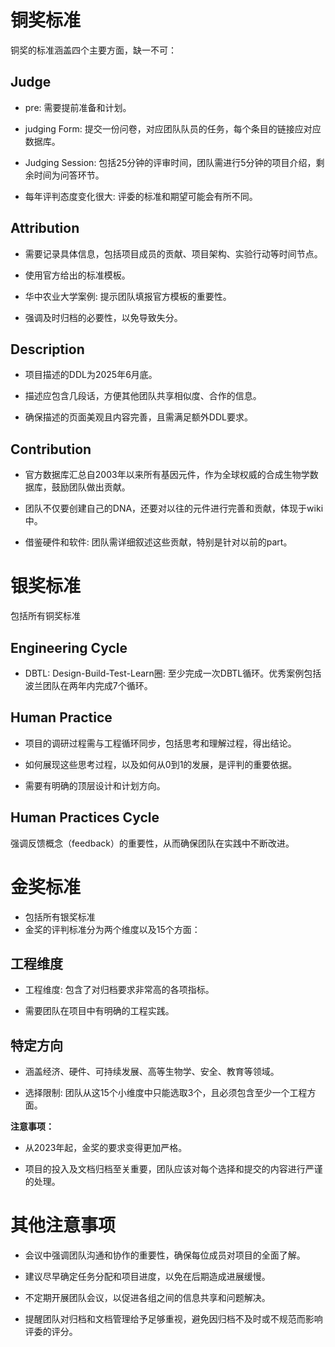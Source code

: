 
# 铜奖标准

铜奖的标准涵盖四个主要方面，缺一不可：

## Judge

- pre: 需要提前准备和计划。

- judging Form: 提交一份问卷，对应团队队员的任务，每个条目的链接应对应数据库。

- Judging Session: 包括25分钟的评审时间，团队需进行5分钟的项目介绍，剩余时间为问答环节。

- 每年评判态度变化很大: 评委的标准和期望可能会有所不同。

## Attribution

- 需要记录具体信息，包括项目成员的贡献、项目架构、实验行动等时间节点。

- 使用官方给出的标准模板。

- 华中农业大学案例: 提示团队填报官方模板的重要性。

- 强调及时归档的必要性，以免导致失分。

## Description

- 项目描述的DDL为2025年6月底。

- 描述应包含几段话，方便其他团队共享相似度、合作的信息。

- 确保描述的页面美观且内容完善，且需满足额外DDL要求。

## Contribution

- 官方数据库汇总自2003年以来所有基因元件，作为全球权威的合成生物学数据库，鼓励团队做出贡献。

- 团队不仅要创建自己的DNA，还要对以往的元件进行完善和贡献，体现于wiki中。

- 借鉴硬件和软件: 团队需详细叙述这些贡献，特别是针对以前的part。

# 银奖标准
包括所有铜奖标准
## Engineering Cycle

- DBTL: Design-Build-Test-Learn圈: 至少完成一次DBTL循环。优秀案例包括波兰团队在两年内完成7个循环。

## Human Practice

- 项目的调研过程需与工程循环同步，包括思考和理解过程，得出结论。

- 如何展现这些思考过程，以及如何从0到1的发展，是评判的重要依据。

- 需要有明确的顶层设计和计划方向。

##  Human Practices Cycle

强调反馈概念（feedback）的重要性，从而确保团队在实践中不断改进。

# 金奖标准
- 包括所有银奖标准
- 金奖的评判标准分为两个维度以及15个方面：

## 工程维度

- 工程维度: 包含了对归档要求非常高的各项指标。

- 需要团队在项目中有明确的工程实践。

## 特定方向

- 涵盖经济、硬件、可持续发展、高等生物学、安全、教育等领域。

- 选择限制: 团队从这15个小维度中只能选取3个，且必须包含至少一个工程方面。

**注意事项：**

- 从2023年起，金奖的要求变得更加严格。

- 项目的投入及文档归档至关重要，团队应该对每个选择和提交的内容进行严谨的处理。

# 其他注意事项

- 会议中强调团队沟通和协作的重要性，确保每位成员对项目的全面了解。

- 建议尽早确定任务分配和项目进度，以免在后期造成进展缓慢。

- 不定期开展团队会议，以促进各组之间的信息共享和问题解决。

- 提醒团队对归档和文档管理给予足够重视，避免因归档不及时或不规范而影响评委的评分。
